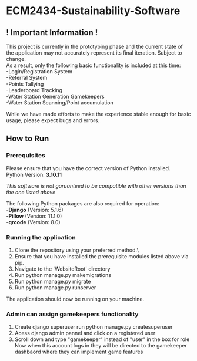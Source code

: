 # ECM2434-Sustainability-Software

## ! Important Information !
This project is currently in the prototyping phase and the current state of the application may not accurately represent its final iteration. Subject to change.\
As a result, only the following basic functionality is included at this time:\
-Login/Registration System\
-Referral System\
-Points Tallying\
-Leaderboard Tracking\
-Water Station Generation Gamekeepers\
-Water Station Scanning/Point accumulation

While we have made efforts to make the experience stable enough for basic usage, please expect bugs and errors.

## How to Run

### Prerequisites
Please ensure that you have the correct version of Python installed.\
Python Version: **3.10.11**

*This software is not garuanteed to be compatible with other versions than the one listed above*

The following Python packages are also required for operation:\
-**Django** (Version: 5.1.6)\
-**Pillow** (Version: 11.1.0)\
-**qrcode** (Version: 8.0)

### Running the application
1. Clone the repository using your preferred method.\
2. Ensure that you have installed the prerequisite modules listed above via pip.
3. Navigate to the 'WebsiteRoot' directory
4. Run python manage.py makemigrations
5. Run python manage.py migrate
6. Run python manage.py runserver

The application should now be running on your machine.

### Admin can assign gamekeepers functionality 
1. Create django superuser run python manage.py createsuperuser
2. Acess django admin pannel and click on a registered user
3. Scroll down and type "gamekeeper" instead of "user" in the box for role
   Now when this account logs in they will be directed to the gamekeeper dashbaord where they can implement game features

